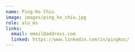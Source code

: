 ```yaml
---
name: Ping-Ko Chiu
image: images/ping_ko_chiu.jpg
role: alu_ms
links:
  email: email@address.com
  linked: https://www.linkedin.com/in/pingkoc/
---
```

